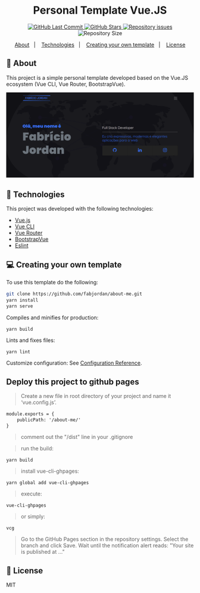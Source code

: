 <h1 align="center"> Personal Template Vue.JS </h1>

<p align="center">
  <a href="https://github.com/fabjordan/about-me/commits/master">
    <img alt="GitHub Last Commit" src="https://img.shields.io/github/last-commit/fabjordan/about-me?style=flat-square&color=ff69b4">
  </a>
  
  <a href="https://github.com/fabjordan/about-me/stargazers">
    <img alt="GitHub Stars" src="https://img.shields.io/github/stars/fabjordan/about-me">
  </a>

  <a href="https://github.com/fabjordan/about-me/issues">
    <img alt="Repository issues" src="https://img.shields.io/github/issues/fabjordan/about-me?style=flat-square&color=yellow">
  </a>

  <img alt="Repository Size" src="https://img.shields.io/github/repo-size/fabjordan/about-me?style=flat-square&color=blueviolet">
</p>

<p align="center">
  <a href="#thinking-about">About</a>&nbsp;&nbsp;&nbsp;|&nbsp;&nbsp;&nbsp;
  <a href="#rocket-technologies">Technologies</a>&nbsp;&nbsp;&nbsp;|&nbsp;&nbsp;&nbsp;
  <a href="#computer-creating-your-own-template">Creating your own template</a>&nbsp;&nbsp;&nbsp;|&nbsp;&nbsp;&nbsp;
  <a href="#memo-license">License</a>
</p>

## :thinking: About

This project is a simple personal template developed based on the Vue.JS ecosystem (Vue CLI, Vue Router, BootstrapVue).

<div align="center">

![](/src/assets/images/print.png)

</div>

## :rocket: Technologies

This project was developed with the following technologies:

- [Vue.js](https://vuejs.org/)
- [Vue CLI](https://cli.vuejs.org/)
- [Vue Router](https://router.vuejs.org/)
- [BootstrapVue](https://bootstrap-vue.org/)
- [Eslint](https://eslint.org/)

## :computer: Creating your own template

To use this template do the following:

```bash
git clone https://github.com/fabjordan/about-me.git
yarn install
yarn serve
```

Compiles and minifies for production:
```nodejs
yarn build
```

Lints and fixes files:
```nodejs
yarn lint
```

Customize configuration:
See [Configuration Reference](https://cli.vuejs.org/config/).


## Deploy this project to github pages

> Create a new file in root directory of your project and name it ‘vue.config.js’.
```nodejs
module.exports = {
    publicPath: '/about-me/'
}
```

> comment out the "/dist" line in your .gitignore

> run the build:
```nodejs
yarn build
```

> install vue-cli-ghpages:
```nodejs
yarn global add vue-cli-ghpages
```

> execute:
```nodejs
vue-cli-ghpages
```

> or simply:
```nodejs
vcg
```

> Go to the GitHub Pages section in the repository settings. Select the branch and click Save.
Wait until the notification alert reads: "Your site is published at ..."



## :memo: License

MIT
